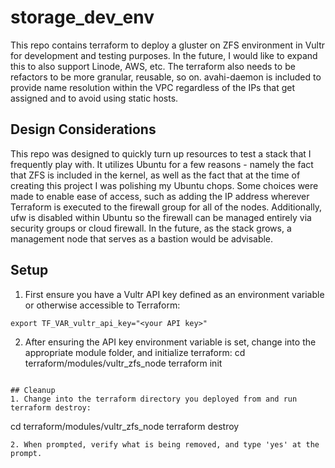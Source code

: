 # storage_dev_env

This repo contains terraform to deploy a gluster on ZFS environment in Vultr for development and testing purposes.  In the future, I would like to expand this to also support Linode, AWS, etc. The terraform also needs to be refactors to be more granular, reusable, so on. avahi-daemon is included to provide name resolution within the VPC regardless of the IPs that get assigned and to avoid using static hosts.  

## Design Considerations

This repo was designed to quickly turn up resources to test a stack that I frequently play with.  It utilizes Ubuntu for a few reasons - namely the fact that ZFS is included in the kernel, as well as the fact that at the time of creating this project I was polishing my Ubuntu chops.  Some choices were made to enable ease of access, such as adding the IP address wherever Terraform is executed to the firewall group for all of the nodes.  Additionally, ufw is disabled within Ubuntu so the firewall can be managed entirely via security groups or cloud firewall.  In the future, as the stack grows, a management node that serves as a bastion would be advisable.

## Setup
1. First ensure you have a Vultr API key defined as an environment variable or otherwise accessible to Terraform:
```
export TF_VAR_vultr_api_key="<your API key>"
```
2. After ensuring the API key environment variable is set, change into the appropriate module folder, and initialize terraform:
cd terraform/modules/vultr_zfs_node
terraform init
```

## Cleanup
1. Change into the terraform directory you deployed from and run terraform destroy:
```
cd terraform/modules/vultr_zfs_node
terraform destroy
```
2. When prompted, verify what is being removed, and type 'yes' at the prompt.